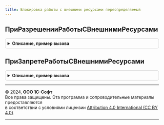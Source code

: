 ```yaml
---
title: Блокировка работы с внешними ресурсами переопределяемый
---
```



## ПриРазрешенииРаботыСВнешнимиРесурсами
<details style="margin: 1em 0; padding: 0.5em; border: 1px solid #ccc; border-radius: 6px;">

<summary style="font-weight: bold; cursor: pointer;">Описание, пример вызова</summary>

```bsl

// Вызывается при снятии блокировки работы с внешними ресурсами.
// Для включения работы механизмов, отключенных в процедуре ПриЗапретеРаботыСВнешнимиРесурсами.
//
Процедура ПриРазрешенииРаботыСВнешнимиРесурсами() Экспорт
```

Пример вызова
```bsl
БлокировкаРаботыСВнешнимиРесурсамиПереопределяемый.ПриРазрешенииРаботыСВнешнимиРесурсами() 
```
</details>

## ПриЗапретеРаботыСВнешнимиРесурсами
<details style="margin: 1em 0; padding: 0.5em; border: 1px solid #ccc; border-radius: 6px;">

<summary style="font-weight: bold; cursor: pointer;">Описание, пример вызова</summary>

```bsl

// Вызывается при установке блокировки работы с внешними ресурсами,
// при старте регламентного задания в копии информационной базы или интерактивно.
//
// Позволяет отключить произвольные механизмы, работа
// которых в копии информационной базы недопустима.
//
Процедура ПриЗапретеРаботыСВнешнимиРесурсами() Экспорт
```

Пример вызова
```bsl
БлокировкаРаботыСВнешнимиРесурсамиПереопределяемый.ПриЗапретеРаботыСВнешнимиРесурсами() 
```
</details>

---

© 2024, **ООО 1С-Софт**  
Все права защищены. Эта программа и сопроводительные материалы предоставляются  
в соответствии с условиями лицензии [Attribution 4.0 International (CC BY 4.0)](https://creativecommons.org/licenses/by/4.0/legalcode).

---
